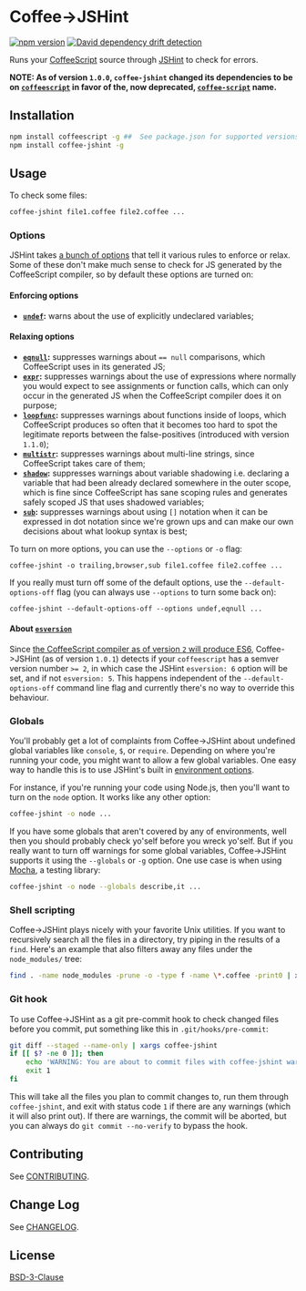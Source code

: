 # Coffee->JSHint

[![npm version](https://badge.fury.io/js/coffee-jshint.svg)](https://badge.fury.io/js/coffee-jshint)
[![David dependency drift detection](https://david-dm.org/marviq/coffee-jshint.svg)](https://david-dm.org/marviq/coffee-jshint)

Runs your [CoffeeScript](http://coffeescript.org/) source through [JSHint](http://jshint.com/) to check for errors.


**NOTE: As of version `1.0.0`, `coffee-jshint` changed its dependencies to be on [`coffeescript`](https://www.npmjs.com/package/coffeescript) in favor of the,
now deprecated, [`coffee-script`](https://www.npmjs.com/package/coffee-script) name.**


## Installation

```sh
npm install coffeescript -g ##  See package.json for supported versions (most)
npm install coffee-jshint -g
```


## Usage

To check some files:

```sh
coffee-jshint file1.coffee file2.coffee ...
```


### Options

JSHint takes [a bunch of options](http://jshint.com/docs/options/) that tell it various rules to enforce or relax.  Some of these don't make much sense to
check for JS generated by the CoffeeScript compiler, so by default these options are turned on:


#### Enforcing options

  - **[`undef`](http://jshint.com/docs/options/#undef):** warns about the use of explicitly undeclared variables;


#### Relaxing options

  - **[`eqnull`](http://jshint.com/docs/options/#eqnull):** suppresses warnings about `== null` comparisons, which CoffeeScript uses in its generated JS;
  - **[`expr`](http://jshint.com/docs/options/#expr):** suppresses warnings about the use of expressions where normally you would expect to see assignments or function calls, which can only occur in the generated JS when the CoffeeScript compiler does it on purpose;
  - **[`loopfunc`](http://jshint.com/docs/options/#loopfunc):** suppresses warnings about functions inside of loops, which CoffeeScript produces so often that it becomes too hard to spot the legitimate reports between the false-positives (introduced with version `1.1.0`);
  - **[`multistr`](http://jshint.com/docs/options/#multistr):** suppresses warnings about multi-line strings, since CoffeeScript takes care of them;
  - **[`shadow`](http://jshint.com/docs/options/#shadow):** suppresses warnings about variable shadowing i.e. declaring a variable that had been already declared somewhere in the outer scope, which is fine since CoffeeScript has sane scoping rules and generates safely scoped JS that uses shadowed variables;
  - **[`sub`](http://jshint.com/docs/options/#sub):** suppresses warnings about using `[]` notation when it can be expressed in dot notation since we're grown ups and can make our own decisions about what lookup syntax is best;

To turn on more options, you can use the `--options` or `-o` flag:

    coffee-jshint -o trailing,browser,sub file1.coffee file2.coffee ...


If you really must turn off some of the default options, use the `--default-options-off` flag (you can always use `--options` to turn some back on):

    coffee-jshint --default-options-off --options undef,eqnull ...


#### About [`esversion`](http://jshint.com/docs/options/#esversion)

 Since [the CoffeeScript compiler as of version `2` will produce ES6](http://coffeescript.org/announcing-coffeescript-2/), Coffee->JSHint (as of version
 `1.0.1`) detects if your `coffeescript` has a semver version number `>= 2`, in which case the JSHint `esversion: 6` option will be set, and if not
 `esversion: 5`.  This happens independent of the `--default-options-off` command line flag and currently there's no way to override this behaviour.


### Globals

You'll probably get a lot of complaints from Coffee->JSHint about undefined global variables like `console`, `$`, or `require`.  Depending on where you're
running your code, you might want to allow a few global variables.  One easy way to handle this is to use JSHint's built in
[environment options](http://jshint.com/docs/options/#environments).

For instance, if you're running your code using Node.js, then you'll want to turn on the `node` option.  It works like any other option:

```sh
coffee-jshint -o node ...
```

If you have some globals that aren't covered by any of environments, well then you should probably check yo'self before you wreck yo'self.  But if you really
want to turn off warnings for some global variables, Coffee->JSHint supports it using the `--globals` or `-g` option.  One use case is when using
[Mocha](http://mochajs.org/), a testing library:


```sh
coffee-jshint -o node --globals describe,it ...
```


### Shell scripting

Coffee->JSHint plays nicely with your favorite Unix utilities.  If you want to recursively search all the files in a directory, try piping in the results of a
`find`.  Here's an example that also filters away any files under the `node_modules/` tree:

```sh
find . -name node_modules -prune -o -type f -name \*.coffee -print0 | xargs -0 coffee-jshint
```


### Git hook

To use Coffee->JSHint as a git pre-commit hook to check changed files before you commit, put something like this in `.git/hooks/pre-commit`:

```bash
git diff --staged --name-only | xargs coffee-jshint
if [[ $? -ne 0 ]]; then
    echo 'WARNING: You are about to commit files with coffee-jshint warnings'
    exit 1
fi
```

This will take all the files you plan to commit changes to, run them through `coffee-jshint`, and exit with status code `1` if there are any warnings (which it will also print out).  If there are warnings, the commit will be aborted, but you can always do `git commit --no-verify` to bypass the hook.


## Contributing

See [CONTRIBUTING](./CONTRIBUTING.md).


## Change Log

See [CHANGELOG](./CHANGELOG.md).


## License

[BSD-3-Clause](LICENSE)

